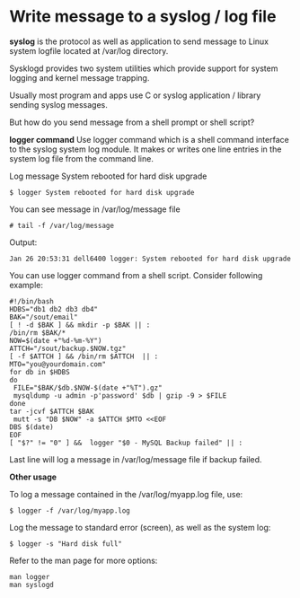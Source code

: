 # Write message to a syslog / log file

**syslog** is the protocol as well as application to send message to Linux system logfile located at /var/log directory.

Sysklogd provides two system utilities which provide support for system logging and kernel message trapping.

Usually most program and apps use C or syslog application / library sending syslog messages.

But how do you send message from a shell prompt or shell script?

**logger command**
Use logger command which is a shell command interface to the syslog system log module. It makes or writes one line entries in the system log file from the command line.

Log message System rebooted for hard disk upgrade

```$ logger System rebooted for hard disk upgrade```

You can see message in /var/log/message file

```# tail -f /var/log/message```

Output:
```
Jan 26 20:53:31 dell6400 logger: System rebooted for hard disk upgrade
```

You can use logger command from a shell script. Consider following example:

```
#!/bin/bash
HDBS="db1 db2 db3 db4"
BAK="/sout/email"
[ ! -d $BAK ] && mkdir -p $BAK || :
/bin/rm $BAK/*
NOW=$(date +"%d-%m-%Y")
ATTCH="/sout/backup.$NOW.tgz"
[ -f $ATTCH ] && /bin/rm $ATTCH  || :
MTO="you@yourdomain.com"
for db in $HDBS
do
 FILE="$BAK/$db.$NOW-$(date +"%T").gz"
 mysqldump -u admin -p'password' $db | gzip -9 > $FILE
done
tar -jcvf $ATTCH $BAK
 mutt -s "DB $NOW" -a $ATTCH $MTO <<EOF
DBS $(date)
EOF
[ "$?" != "0" ] &&  logger "$0 - MySQL Backup failed" || :
```

Last line will log a message in /var/log/message file if backup failed.

**Other usage**

To log a message contained in the /var/log/myapp.log file, use:
```
$ logger -f /var/log/myapp.log
```

Log the message to standard error (screen), as well as the system log:
```
$ logger -s "Hard disk full"
```

Refer to the man page for more options:
```
man logger
man syslogd
```